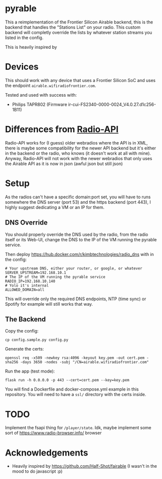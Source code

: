# pyrable

This a reimplementation of the Frontier Silicon Airable backend, this is the backend that handles the "Stations List" on your radio.
This custom backend will completly override the lists by whatever station streams you listed in the config.

This is heavily inspired by 

# Devices

This should work with any device that uses a Frontier Silicon SoC and uses the endpoint `airable.wifiradiofrontier.com`.

Tested and used with success with:
- Philips TAPR802 (Firmware ir-cui-FS2340-0000-0024_V4.0.27.d1c256-1B11)

# Differences from [Radio-API](https://github.com/KIMB-technologies/Radio-API)
Radio-API works for (I guess) older webradios where the API is in XML, there is maybe some compatibility for the newer API backend but it's either in the backend or the radio, who knows (it doesn't work at all with mine).
Anyway, Radio-API will not work with the newer webradios that only uses the Airable API as it is now in json (awful json but still json)

# Setup

As the radios can't have a specific domain:port set, you will have to runs somewhere the DNS server (port 53) and the https backend (port 443), I highly suggest dedicating a VM or an IP for them.

## DNS Override
You should properly override the DNS used by the radio, from the radio itself or its Web-UI, change the DNS to the IP of the VM running the pyrable service.

Then deploy https://hub.docker.com/r/kimbtechnologies/radio_dns with in the config:
```
# Your upstream DNS, either your router, or google, or whatever
SERVER_UPSTREAM=192.168.10.1
# The IP of the VM running the pyrable service
RADIO_IP=192.168.10.140
# Yolo it's internal
ALLOWED_DOMAIN=all
```

This will override only the required DNS endpoints, NTP (time sync) or Spotify for example will still works that way.

## The Backend

Copy the config:
```shell
cp config.sample.py config.py
```

Generate the certs:
```shell
openssl req -x509 -newkey rsa:4096 -keyout key.pem -out cert.pem -sha256 -days 3650 -nodes -subj "/CN=airable.wifiradiofrontier.com"
```

Run the app (test mode):
```shell
flask run -h 0.0.0.0 -p 443 --cert=cert.pem --key=key.pem
```

You will find a Dockerfile and docker-compose.yml example in this repository.
You will need to have a `ssl/` directory with the certs inside.

# TODO

Implement the fsapi thing for `/player/state`.
Idk, maybe implement some sort of https://www.radio-browser.info/ browser

# Acknowledgements

- Heavily inspired by https://github.com/Half-Shot/fairable (I wasn't in the mood to do javascript :p)
